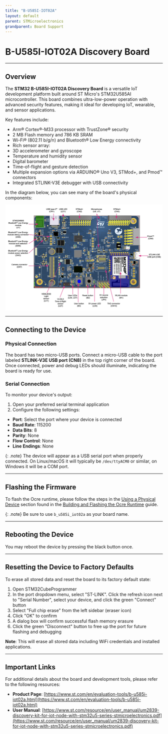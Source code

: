 ```yaml
---
title: "B-U585I-IOT02A"
layout: default
parent: STMicroelectronics 
grandparent: Board Support
---
```


# B-U585I-IOT02A Discovery Board

---

## Overview

The **STM32 B-U585I-IOT02A Discovery Board** is a versatile IoT development platform built around ST Micro's STM32U585AI microcontroller. This board combines ultra-low-power operation with advanced security features, making it ideal for developing IoT, wearable, and sensor applications.

Key features include:
* Arm® Cortex®-M33 processor with TrustZone® security
* 2 MB Flash memory and 786 KB SRAM
* Wi-Fi® (802.11 b/g/n) and Bluetooth® Low Energy connectivity
* Rich sensor array:
 * 3D accelerometer and gyroscope
 * Temperature and humidity sensor
 * Digital barometer
 * Time-of-flight and gesture detection
* Multiple expansion options via ARDUINO® Uno V3, STMod+, and Pmod™ connectors
* Integrated STLINK-V3E debugger with USB connectivity

In the diagram below, you can see many of the board's physical components:

![Board Layout](B-U585I-IOT02A.png)

---

## Connecting to the Device

### Physical Connection
The board has two micro-USB ports. Connect a micro-USB cable to the port labeled **STLINK-V3E USB port (CN8)** in the top right corner of the board. Once connected, power and debug LEDs should illuminate, indicating the board is ready for use.

### Serial Connection
To monitor your device's output:
1. Open your preferred serial terminal application 
2. Configure the following settings:
  * **Port**: Select the port where your device is connected
  * **Baud Rate**: 115200
  * **Data Bits**: 8
  * **Parity**: None
  * **Flow Control**: None
  * **Line Endings**: None

{: .note}
The device will appear as a USB serial port when properly connected. On Linux/macOS it will typically be `/dev/ttyACM0` or similar, on Windows it will be a COM port.

---

## Flashing the Firmware

To flash the Ocre runtime, please follow the steps in the [Using a Physical Device](../../../quickstart/firmware/hardware) section found in the [Building and Flashing the Ocre Runtime](../../../quickstart/firmware/index) guide. 

{: .note}
Be sure to use `b_u585i_iot02a` as your board name.

---

## Rebooting the Device

You may reboot the device by pressing the black button once.

---

## Resetting the Device to Factory Defaults
To erase all stored data and reset the board to its factory default state:

1. Open STM32CubeProgrammer
2. In the port dropdown menu, select "ST-LINK". Click the refresh icon next to "Serial Number", select your device, and click the green "Connect" button
3. Select "Full chip erase" from the left sidebar (eraser icon)
4. Click "OK" to confirm
5. A dialog box will confirm successful flash memory erasure
6. Click the green "Disconnect" button to free up the port for future flashing and debugging

**Note**: This will erase all stored data including WiFi credentials and installed applications.

---

## Important Links

For additional details about the board and development tools, please refer to the following resources:

* **Product Page**: [https://www.st.com/en/evaluation-tools/b-u585i-iot02a.html](https://www.st.com/en/evaluation-tools/b-u585i-iot02a.html)
* **User Manual**: [https://www.st.com/resource/en/user_manual/um2839-discovery-kit-for-iot-node-with-stm32u5-series-stmicroelectronics.pdf](https://www.st.com/resource/en/user_manual/um2839-discovery-kit-for-iot-node-with-stm32u5-series-stmicroelectronics.pdf)